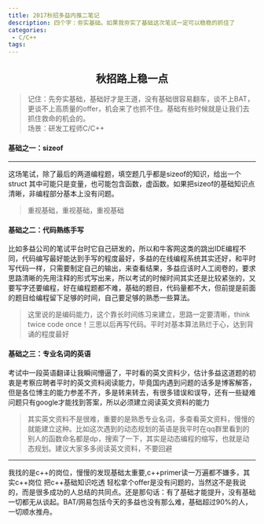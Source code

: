 ```yaml
---
title: 2017秋招多益内推二笔记
description: 四个字：夯实基础。如果我夯实了基础这次笔试一定可以稳稳的抓住了
categories:
 - C/C++
tags:
---
```

## <center>秋招路上稳一点  
>记住：先夯实基础，基础好才是王道，没有基础很容易翻车，谈不上BAT，更谈不上高质量的offer，机会来了也抓不住。基础有些时候就是让我们去抓住救命的机会的。  
>场景：研发工程师C/C++

#### 基础之一：sizeof  
---
这场笔试，除了最后的两道编程题，填空题几乎都是sizeof的知识，给出一个struct 其中可能只是变量，也可能包含函数，虚函数。如果把sizeof的基础知识点清晰，非编程部分基本上没有问题。
> 重视基础，重视基础，重视基础  

#### 基础之二：代码熟练手写
比如多益公司的笔试平台时它自己研发的，所以和牛客网这类的跳出IDE编程不同，代码编写最好能达到手写的程度最好，多益的在线编程系统其实还好，和平时写代码一样，只需要制定自己的输出，来查看结果，多益应该时人工阅卷的，要求思路清晰的先用注释的形式写出来，所以考试的时候时间其实还是比较紧张的，又要写字还要编程，好在编程题都不难，基础的题目，代码量都不大，但前提是前面的题目给编程留下足够的时间，自己要足够的熟悉一些算法。  
> 这里说的是编码能力，这个靠长时间练习来建立，思路一定要清晰，think twice code once！三思以后再写代码。平时对基本算法熟烂于心，达到背诵的程度最好   

#### 基础之三：专业名词的英语  
考试中一段英语翻译让我瞬间懵逼了，平时看的英文资料少，估计多益这道题的初衷是考察应聘者平时的英文资料阅读能力，毕竟国内遇到问题的话多是博客解答，但是各位博主的能力参差不齐，多是转来转去，有很多错误和误导，还有一些疑难问题只有google才能找到答案，所以必须建立阅读英文资料的能力
> 其实英文资料不是很难，重要的是熟悉专业名词，多查看英文资料，慢慢的就能建立这种。比如这次遇到的动态规划的英语是我平时在qq群里看到的别人的函数命名都是dp，搜索了一下，其实是动态编程的缩写，也就是动态规划。建议大家多多阅读英文资料，不要回避  

---
我找的是c++的岗位，慢慢的发现基础太重要,c++primer读一万遍都不嫌多，其实c++岗位 把c++基础知识吃透 轻松拿个offer是没有问题的，当然这不是我说的，而是很多成功的人总结的共同点。还是那句话：有了基础才能提升，没有基础一切都无从谈起。BAT/网易包括今天的多益也没有那么难，基础超过90%的人，一切顺水推舟。
